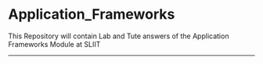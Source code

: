 # Application_Frameworks
This Repository will contain Lab and Tute answers of the Application Frameworks Module at SLIIT

***
